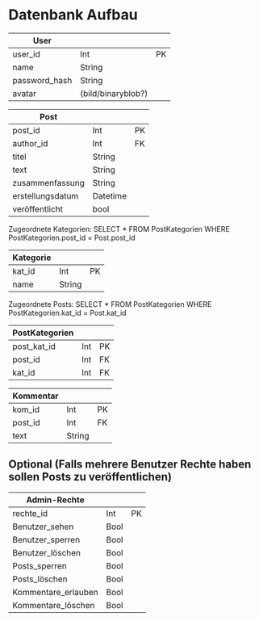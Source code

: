 # Datenbank Aufbau

| User          |                    |     |
| ------------- | ------------------ | --- |
| user_id       | Int                | PK  |
| name          | String             |     |
| password_hash | String             |     |
| avatar        | (bild/binaryblob?) |     |

| Post             |          |     |
| ---------------- | -------- | --- |
| post_id          | Int      | PK  |
| author_id        | Int      | FK  |
| titel            | String   |     |
| text             | String   |     |
| zusammenfassung  | String   |     |
| erstellungsdatum | Datetime |     |
| veröffentlicht   | bool     |     |

Zugeordnete Kategorien: SELECT \* FROM PostKategorien WHERE PostKategorien.post_id = Post.post_id

| Kategorie |        |     |
| --------- | ------ | --- |
| kat_id    | Int    | PK  |
| name      | String |     |

Zugeordnete Posts: SELECT \* FROM PostKategorien WHERE PostKategorien.kat_id = Post.kat_id

| PostKategorien |     |     |
| -------------- | --- | --- |
| post_kat_id    | Int | PK  |
| post_id        | Int | FK  |
| kat_id         | Int | FK  |

| Kommentar |        |     |
| --------- | ------ | --- |
| kom_id    | Int    | PK  |
| post_id   | Int    | FK  |
| text      | String |     |

## Optional (Falls mehrere Benutzer Rechte haben sollen Posts zu veröffentlichen)

| Admin-Rechte        |      |     |
| ------------------- | ---- | --- |
| rechte_id           | Int  | PK  |
| Benutzer_sehen      | Bool |     |
| Benutzer_sperren    | Bool |     |
| Benutzer_löschen    | Bool |     |
| Posts_sperren       | Bool |     |
| Posts_löschen       | Bool |     |
| Kommentare_erlauben | Bool |     |
| Kommentare_löschen  | Bool |     |
